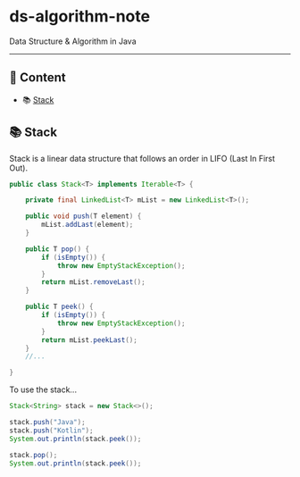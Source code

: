 # ds-algorithm-note

Data Structure & Algorithm in Java

---

## :pushpin: Content
- :books: [Stack](#stack)

## :books: Stack
Stack is a linear data structure that follows an order in LIFO (Last In First Out).

```java
public class Stack<T> implements Iterable<T> {

    private final LinkedList<T> mList = new LinkedList<T>();

    public void push(T element) {
        mList.addLast(element);
    }

    public T pop() {
        if (isEmpty()) {
            throw new EmptyStackException();
        }
        return mList.removeLast();
    }

    public T peek() {
        if (isEmpty()) {
            throw new EmptyStackException();
        }
        return mList.peekLast();
    }
    //...

}
```

To use the stack...

```java
Stack<String> stack = new Stack<>();

stack.push("Java");
stack.push("Kotlin");
System.out.println(stack.peek());

stack.pop();
System.out.println(stack.peek());
```
